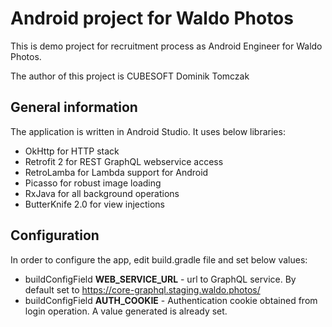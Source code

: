 # Android project for Waldo Photos 

This is demo project for recruitment process as Android Engineer for Waldo Photos.

The author of this project is CUBESOFT Dominik Tomczak

## General information

The application is written in Android Studio. It uses below libraries:

* OkHttp for HTTP stack
* Retrofit 2 for REST GraphQL webservice access
* RetroLamba for Lambda support for Android
* Picasso for robust image loading
* RxJava for all background operations
* ButterKnife 2.0 for view injections

## Configuration
In order to configure the app, edit build.gradle file and set below values:

* buildConfigField **WEB_SERVICE_URL** - url to GraphQL service. By default set to https://core-graphql.staging.waldo.photos/
* buildConfigField **AUTH_COOKIE** - Authentication cookie obtained from login operation. A value generated is already set.